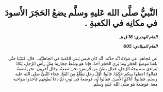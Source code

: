 <h1 dir="rtl">النَّبيُّ صلَّى الله عَليهِ وسلَّم يضعُ الحَجَرَ الأَسودَ في مكانِه في الكعبةِ .</h1>

<h5 dir="rtl">العام الهجري:  18  ق هـ

العام الميلادي: 605

</h5>

<p dir="rtl">عن مُجاهدٍ، عن مَولاهُ أنَّه حدَّثه: أنَّه كان فيمن يَبني الكعبةَ في الجاهليَّةِ... قال: فَبَنَيْنا حتَّى بلغنا موضعَ الحَجَرِ وما يَرى الحَجَرَ أحدٌ، فإذا هو وَسْطَ حِجارتِنا مِثلَ رأسِ الرَّجلِ، يَكادُ يَتراءى منه وجهُ الرَّجلِ، فقال بطنٌ من قُريشٍ: نحن نَضعهُ. وقال آخرون: نحن نَضعهُ. فقالوا: اجعلوا بينكم حَكَمًا. قالوا: أوَّلُ رجلٍ يَطلُعُ مِنَ الفَجِّ. فجاء النَّبيُّ صلى الله عليه وسلم، فقالوا: أتاكمُ الأَمينُ. فقالوا له، فوضعهُ في ثوبٍ ثمَّ دعا بُطونَهم فأخذوا بنواحيه معهُ، فوضعهُ هو صلَّى الله عَليهِ وسلَّم.</p></br>
